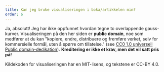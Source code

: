 ```yaml
---
title: Kan jeg bruke visualiseringen i boka/artikkelen min?
order: 6
---
```


Ja, absolutt! Jeg har ikke oppfunnet hvordan tegne to overlappende gauss-kurver. Visualiseringen på den her siden er **public domain**, noe som medfører at du kan "kopiere, endre, distribuere og fremføre verket, selv for kommersielle formål, uten å spørre om tillatelse." (see [CC0 1.0 universell Public domain-dedikation](https://creativecommons.org/publicdomain/zero/1.0/deed.no)). **Kreditering er ikke et krav, men det vil satt pris på!**

Kildekoden for visualiseringen har en MIT-lisens, og tekstene er CC-BY 4.0.